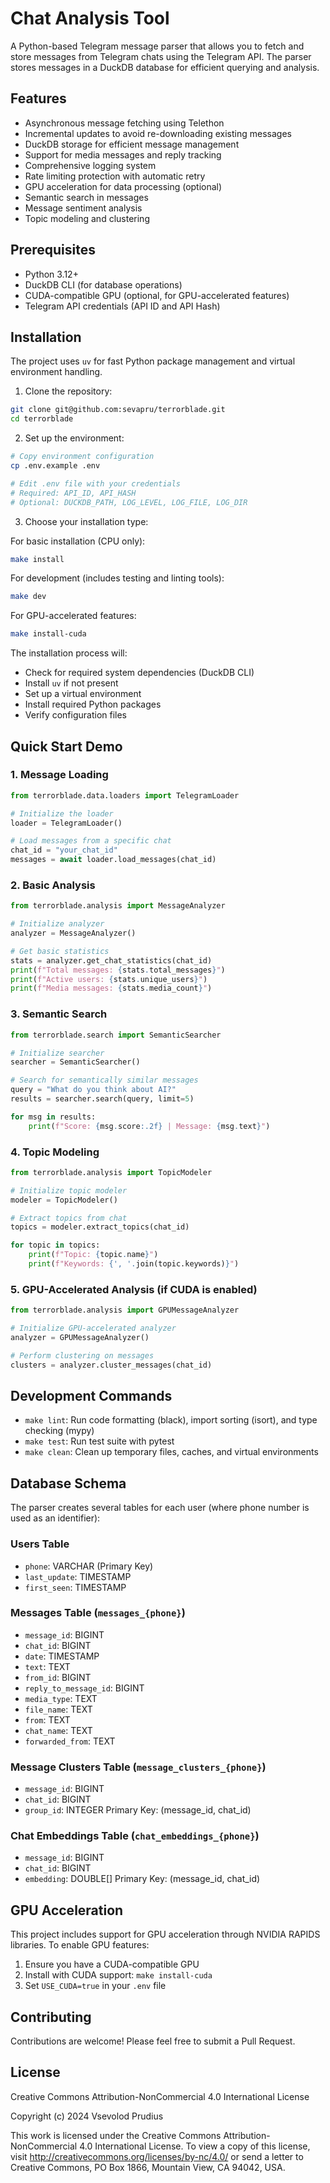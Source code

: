 # Chat Analysis Tool

A Python-based Telegram message parser that allows you to fetch and store messages from Telegram chats using the Telegram API. The parser stores messages in a DuckDB database for efficient querying and analysis.

## Features

- Asynchronous message fetching using Telethon
- Incremental updates to avoid re-downloading existing messages
- DuckDB storage for efficient message management
- Support for media messages and reply tracking
- Comprehensive logging system
- Rate limiting protection with automatic retry
- GPU acceleration for data processing (optional)
- Semantic search in messages
- Message sentiment analysis
- Topic modeling and clustering

## Prerequisites

- Python 3.12+
- DuckDB CLI (for database operations)
- CUDA-compatible GPU (optional, for GPU-accelerated features)
- Telegram API credentials (API ID and API Hash)

## Installation

The project uses `uv` for fast Python package management and virtual environment handling.

1. Clone the repository:

```bash
git clone git@github.com:sevapru/terrorblade.git
cd terrorblade
```

2. Set up the environment:

```bash
# Copy environment configuration
cp .env.example .env

# Edit .env file with your credentials
# Required: API_ID, API_HASH
# Optional: DUCKDB_PATH, LOG_LEVEL, LOG_FILE, LOG_DIR
```

3. Choose your installation type:

For basic installation (CPU only):

```bash
make install
```

For development (includes testing and linting tools):

```bash
make dev
```

For GPU-accelerated features:

```bash
make install-cuda
```

The installation process will:

- Check for required system dependencies (DuckDB CLI)
- Install `uv` if not present
- Set up a virtual environment
- Install required Python packages
- Verify configuration files

## Quick Start Demo

### 1. Message Loading

```python
from terrorblade.data.loaders import TelegramLoader

# Initialize the loader
loader = TelegramLoader()

# Load messages from a specific chat
chat_id = "your_chat_id"
messages = await loader.load_messages(chat_id)
```

### 2. Basic Analysis

```python
from terrorblade.analysis import MessageAnalyzer

# Initialize analyzer
analyzer = MessageAnalyzer()

# Get basic statistics
stats = analyzer.get_chat_statistics(chat_id)
print(f"Total messages: {stats.total_messages}")
print(f"Active users: {stats.unique_users}")
print(f"Media messages: {stats.media_count}")
```

### 3. Semantic Search

```python
from terrorblade.search import SemanticSearcher

# Initialize searcher
searcher = SemanticSearcher()

# Search for semantically similar messages
query = "What do you think about AI?"
results = searcher.search(query, limit=5)

for msg in results:
    print(f"Score: {msg.score:.2f} | Message: {msg.text}")
```

### 4. Topic Modeling

```python
from terrorblade.analysis import TopicModeler

# Initialize topic modeler
modeler = TopicModeler()

# Extract topics from chat
topics = modeler.extract_topics(chat_id)

for topic in topics:
    print(f"Topic: {topic.name}")
    print(f"Keywords: {', '.join(topic.keywords)}")
```

### 5. GPU-Accelerated Analysis (if CUDA is enabled)

```python
from terrorblade.analysis import GPUMessageAnalyzer

# Initialize GPU-accelerated analyzer
analyzer = GPUMessageAnalyzer()

# Perform clustering on messages
clusters = analyzer.cluster_messages(chat_id)
```

## Development Commands

- `make lint`: Run code formatting (black), import sorting (isort), and type checking (mypy)
- `make test`: Run test suite with pytest
- `make clean`: Clean up temporary files, caches, and virtual environments

## Database Schema

The parser creates several tables for each user (where phone number is used as an identifier):

### Users Table

- `phone`: VARCHAR (Primary Key)
- `last_update`: TIMESTAMP
- `first_seen`: TIMESTAMP

### Messages Table (`messages_{phone}`)

- `message_id`: BIGINT
- `chat_id`: BIGINT
- `date`: TIMESTAMP
- `text`: TEXT
- `from_id`: BIGINT
- `reply_to_message_id`: BIGINT
- `media_type`: TEXT
- `file_name`: TEXT
- `from`: TEXT
- `chat_name`: TEXT
- `forwarded_from`: TEXT

### Message Clusters Table (`message_clusters_{phone}`)

- `message_id`: BIGINT
- `chat_id`: BIGINT
- `group_id`: INTEGER
Primary Key: (message_id, chat_id)

### Chat Embeddings Table (`chat_embeddings_{phone}`)

- `message_id`: BIGINT
- `chat_id`: BIGINT
- `embedding`: DOUBLE[]
Primary Key: (message_id, chat_id)

## GPU Acceleration

This project includes support for GPU acceleration through NVIDIA RAPIDS libraries. To enable GPU features:

1. Ensure you have a CUDA-compatible GPU
2. Install with CUDA support: `make install-cuda`
3. Set `USE_CUDA=true` in your `.env` file

## Contributing

Contributions are welcome! Please feel free to submit a Pull Request.

## License

Creative Commons Attribution-NonCommercial 4.0 International License

Copyright (c) 2024 Vsevolod Prudius

This work is licensed under the Creative Commons Attribution-NonCommercial 4.0
International License. To view a copy of this license, visit
<http://creativecommons.org/licenses/by-nc/4.0/> or send a letter to Creative Commons,
PO Box 1866, Mountain View, CA 94042, USA.
